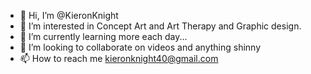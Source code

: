 - 👋 Hi, I’m @KieronKnight
- 👀 I’m interested in Concept Art and Art Therapy and Graphic design. 
- 🌱 I’m currently learning more each day...
- 💞️ I’m looking to collaborate on videos and anything shinny
- 📫 How to reach me kieronknight40@gmail.com 

<!---
KieronKnight/KieronKnight is a ✨ special ✨ repository because its `README.md` (this file) appears on your GitHub profile.
You can click the Preview link to take a look at your changes.
--->
